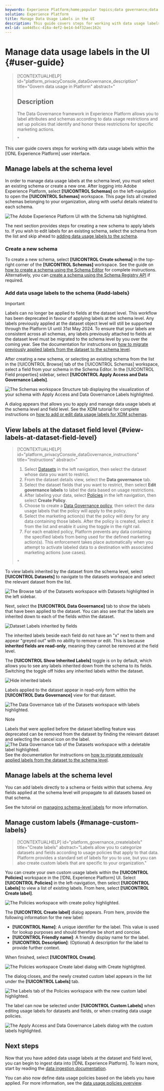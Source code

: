 ```yaml
---
keywords: Experience Platform;home;popular topics;data governance;data usage label;policy service;data usage labels user guide
solution: Experience Platform
title: Manage Data Usage Labels in the UI
description: This guide covers steps for working with data usage labels within the Adobe Experience Platform user interface.
exl-id: aa44d5cc-416a-4ef2-be14-b4f32aec162c
---
```

# Manage data usage labels in the UI {#user-guide}

>[!CONTEXTUALHELP]
>id="platform_privacyConsole_dataGovernance_description"
>title="Govern data usage in Platform"
>abstract="<h2>Description</h2><p>The Data Governance framework in Experience Platform allows you to label attributes and schemas according to data usage restrictions and set up policies that identify and honor these restrictions for specific marketing actions.</p>"

This user guide covers steps for working with data usage labels within the [!DNL Experience Platform] user interface.

## Manage labels at the schema level

In order to manage data usage labels at the schema level, you must select an existing schema or create a new one. After logging into Adobe Experience Platform, select **[!UICONTROL Schemas]** on the left-navigation to open the **[!UICONTROL Schemas]** workspace. This page lists all created schemas belonging to your organization, along with useful details related to each schema. 

![The Adobe Experience Platform UI with the Schema tab highlighted.](../images/labels/schema-tab.png)

The next section provides steps for creating a new schema to apply labels to. If you wish to edit labels for an existing schema, select the schema from the list and skip ahead to [adding data usage labels to the schema](#add-labels).

### Create a new schema

To create a new schema, select **[!UICONTROL Create schema]** in the top-right corner of the **[!UICONTROL Schemas]** workspace. See the guide on [how to create a schema using the Schema Editor](../../xdm/tutorials/create-schema-ui.md#create) for complete instructions. Alternatively, you can [create a schema using the Schema Registry API](../../xdm/tutorials/create-schema-api.md) if required.  

### Add data usage labels to the schema {#add-labels}

>[!IMPORTANT]
>
>Labels can no longer be applied to fields at the dataset level. This workflow has been deprecated in favour of applying labels at the schema level. Any labels previously applied at the dataset object level will still be supported through the Platform UI until 31st May 2024. To ensure that your labels are consistent across all schemas, any labels previously attached to fields at the dataset level must be migrated to the schema level by you over the coming year. See the documentation for instructions on [how to migrate previously applied labels from the dataset to the schema level](../e2e.md#migrate-labels).

After creating a new schema, or selecting an existing schema from the list in the [!UICONTROL Browse] tab of the [!UICONTROL Schemas] workspace, select a field from your schema in the Schema Editor. In the [!UICONTROL Field properties] sidebar, select **[!UICONTROL Apply Access and Data Governance Labels]**. 

![The Schemas workspace Structure tab displaying the visualization of your schema with Apply Access and Data Governance Labels highlighted.](../images/labels/schema-label-governance.png)

A dialog appears that allows you to apply and manage data usage labels at the schema level and field level. See the XDM tutorial for complete instructions on [how to add or edit data usage labels for XDM schemas](../../xdm/tutorials/labels.md#select-schema-field).

<!-- DONE up to here. Should i put something in about read only labels showing there? -->
<!-- 
To edit data usage labels at the dataset level, start by selecting the pencil icon next to the dataset name.

![Edit dataset-level labels](../images/labels/dataset-level-edit.png)

The **[!UICONTROL Edit Governance Labels]** dialog opens. Within the dialog, check the boxes next to the labels you wish to apply to the dataset. Remember that these labels will be inherited by all fields within the dataset. The **[!UICONTROL Applied Labels]** header updates as you check each box, showing the labels you have chosen. Once you have selected the desired labels, select **[!UICONTROL Save Changes]**.

![Apply Governance Labels at the Dataset Level](../images/labels/apply-labels-dataset.png)



 -->

## View labels at the dataset field level {#view-labels-at-dataset-field-level}

>[!CONTEXTUALHELP]
>id="platform_privacyConsole_dataGovernance_instructions"
>title="Instructions"
>abstract="<ol><li>Select <a href="https://experienceleague.adobe.com/docs/experience-platform/data-governance/labels/user-guide.html">Datasets</a> in the left navigation, then select the dataset whose data you want to restrict.</li><li>From the dataset details view, select the <b>Data governance</b> tab.</li><li>Select the dataset fields that you want to restrict, then select <b>Edit governance labels</b> to label the data based on usage restrictions.</li><li>After labeling your data, select <a href="https://experienceleague.adobe.com/docs/experience-platform/data-governance/policies/overview.html">Policies</a> in the left navigation, then select <b>Create Policy</b>.</li><li>Choose to create a <a href="https://experienceleague.adobe.com/docs/experience-platform/data-governance/policies/user-guide.html#create-governance-policy">Data Governance policy</a>, then select the data usage labels that the policy will apply to the policy.</li><li>Select the marketing action(s) that the policy will deny for any data containing those labels. After the policy is created, select it from the list and enable it using the toggle in the right rail.</li><li>For each enabled policy, Platform prevents any data containing the specified labels from being used for the defined marketing action(s). This enforcement takes place automatically when you attempt to activate labeled data to a destination with associated marketing actions (use cases).</li></ol>"

To view labels inherited by the dataset from the schema level, select **[!UICONTROL Datasets]** to navigate to the datasets workspace and select the relevant dataset from the list. 

![The Browse tab of the Datasets workspace with Datasets highlighted in the left sidebar.](../images/labels/dataset-navigation.png)

Next, select the **[!UICONTROL Data Governance]** tab to show the labels that have been applied to the dataset. You can also see that the labels are inherited down to each of the fields within the dataset.

![Dataset Labels inherited by fields](../images/labels/dataset-labels-applied.png)

The inherited labels beside each field do not have an "x" next to them and appear "greyed out" with no ability to remove or edit. This is because **inherited fields are read-only**, meaning they cannot be removed at the field level.

The **[!UICONTROL Show Inherited Labels]** toggle is on by default, which allows you to see any labels inherited down from the schema to its fields. Switching the toggle off hides any inherited labels within the dataset.

![Hide inherited labels](../images/labels/inherited-labels.png)

Labels applied to the dataset appear in read-only form within the **[!UICONTROL Data Governance]** view for that dataset. 

![The Data Governance tab of the Datasets workspace with labels highlighted.](../images/labels/read-only-governance-labels.png)

>[!NOTE]
>
>Labels that were applied before the dataset labelling feature was deprecated can be removed from the dataset by finding the relevant dataset and selecting the cancel icon on the label. 
>![The Data Governance tab of the Datasets workspace with a deletable label highlighted.](../images/labels/remove-governance-labels.png)
>See the documentation for instructions on [how to migrate previously applied labels from the dataset to the schema level](../e2e.md#migrate-labels).

## Manage labels at the schema level

You can add labels directly to a schema or fields within that schema. Any fields applied at the schema level will propagate to all datasets based on that schema.

See the tutorial on [managing schema-level labels](../../xdm/tutorials/labels.md) for more information.

## Manage custom labels {#manage-custom-labels}

>[!CONTEXTUALHELP]
>id="platform_governance_createlabels"
>title="Create labels"
>abstract="Labels allow you to categorize datasets and fields according to usage policies that apply to that data. Platform provides a standard set of labels for you to use, but you can also create custom labels that are specific to your organization."

You can create your own custom usage labels within the **[!UICONTROL Policies]** workspace in the [!DNL Experience Platform] UI. Select **[!UICONTROL Policies]** in the left-navigation, then select **[!UICONTROL Labels]** to view a list of existing labels. From here, select **[!UICONTROL Create label]**.

![The Policies workspace with create policy highlighted.](../images/labels/create-label-btn.png)

The **[!UICONTROL Create label]** dialog appears. From here, provide the following information for the new label:

* **[!UICONTROL Name]**: A unique identifier for the label. This value is used for lookup purposes and should therefore be short and concise.
* **[!UICONTROL Friendly name]**: A friendly display name for the label.
* **[!UICONTROL Description]**: (Optional) A description for the label to provide further context.

When finished, select **[!UICONTROL Create]**.

![The Policies workspace Create label dialog with Create highlighted.](../images/labels/create-label-dialog.png)

The dialog closes, and the newly created custom label appears in the list under the **[!UICONTROL Labels]** tab.

![The Labels tab of the Policies workspace with the new custom label highlighted.](../images/labels/label-created.png)

The label can now be selected under **[!UICONTROL Custom Labels]** when editing usage labels for datasets and fields, or when creating data usage policies.

![The Apply Access and Data Governance Labels dialog with the custom labels highlighted.](../images/labels/add-custom-label.png)

## Next steps

Now that you have added data usage labels at the dataset and field level, you can begin to ingest data into [!DNL Experience Platform]. To learn more, start by reading the [data ingestion documentation](../../ingestion/home.md).

You can also now define data usage policies based on the labels you have applied. For more information, see the [data usage policies overview](../policies/overview.md).

<!-- The workflow of this video is now outdated. This can be enabled once the video has been updated

## Additional resources

The following video is intended to support your understanding of Data Governance, and outlines how to apply labels to a dataset and individual fields.

>[!VIDEO](https://video.tv.adobe.com/v/29709?quality=12&enable10seconds=on&speedcontrol=on) -->
